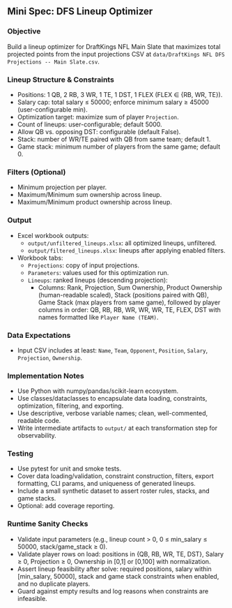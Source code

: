 ## Mini Spec: DFS Lineup Optimizer

### Objective
Build a lineup optimizer for DraftKings NFL Main Slate that maximizes total projected points from the input projections CSV at `data/DraftKings NFL DFS Projections -- Main Slate.csv`.

### Lineup Structure & Constraints
- Positions: 1 QB, 2 RB, 3 WR, 1 TE, 1 DST, 1 FLEX (FLEX ∈ {RB, WR, TE}).
- Salary cap: total salary ≤ 50000; enforce minimum salary ≥ 45000 (user-configurable min).
- Optimization target: maximize sum of player `Projection`.
- Count of lineups: user-configurable; default 5000.
- Allow QB vs. opposing DST: configurable (default False).
- Stack: number of WR/TE paired with QB from same team; default 1.
- Game stack: minimum number of players from the same game; default 0.

### Filters (Optional)
- Minimum projection per player.
- Maximum/Minimum sum ownership across lineup.
- Maximum/Minimum product ownership across lineup.

### Output
- Excel workbook outputs:
  - `output/unfiltered_lineups.xlsx`: all optimized lineups, unfiltered.
  - `output/filtered_lineups.xlsx`: lineups after applying enabled filters.
- Workbook tabs:
  - `Projections`: copy of input projections.
  - `Parameters`: values used for this optimization run.
  - `Lineups`: ranked lineups (descending projection):
    - Columns: Rank, Projection, Sum Ownership, Product Ownership (human-readable scaled), Stack (positions paired with QB), Game Stack (max players from same game), followed by player columns in order: QB, RB, RB, WR, WR, WR, TE, FLEX, DST with names formatted like `Player Name (TEAM)`.

### Data Expectations
- Input CSV includes at least: `Name`, `Team`, `Opponent`, `Position`, `Salary`, `Projection`, `Ownership`.

### Implementation Notes
- Use Python with numpy/pandas/scikit-learn ecosystem.
- Use classes/dataclasses to encapsulate data loading, constraints, optimization, filtering, and exporting.
- Use descriptive, verbose variable names; clean, well-commented, readable code.
- Write intermediate artifacts to `output/` at each transformation step for observability.

### Testing
- Use pytest for unit and smoke tests.
- Cover data loading/validation, constraint construction, filters, export formatting, CLI params, and uniqueness of generated lineups.
- Include a small synthetic dataset to assert roster rules, stacks, and game stacks.
- Optional: add coverage reporting.

### Runtime Sanity Checks
- Validate input parameters (e.g., lineup count > 0, 0 ≤ min_salary ≤ 50000, stack/game_stack ≥ 0).
- Validate player rows on load: positions in {QB, RB, WR, TE, DST}, Salary ≥ 0, Projection ≥ 0, Ownership in [0,1] or [0,100] with normalization.
- Assert lineup feasibility after solve: required positions, salary within [min_salary, 50000], stack and game stack constraints when enabled, and no duplicate players.
- Guard against empty results and log reasons when constraints are infeasible.

